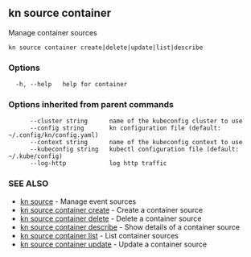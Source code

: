 ## kn source container

Manage container sources

```
kn source container create|delete|update|list|describe
```

### Options

```
  -h, --help   help for container
```

### Options inherited from parent commands

```
      --cluster string      name of the kubeconfig cluster to use
      --config string       kn configuration file (default: ~/.config/kn/config.yaml)
      --context string      name of the kubeconfig context to use
      --kubeconfig string   kubectl configuration file (default: ~/.kube/config)
      --log-http            log http traffic
```

### SEE ALSO

* [kn source](kn_source.md)	 - Manage event sources
* [kn source container create](kn_source_container_create.md)	 - Create a container source
* [kn source container delete](kn_source_container_delete.md)	 - Delete a container source
* [kn source container describe](kn_source_container_describe.md)	 - Show details of a container source
* [kn source container list](kn_source_container_list.md)	 - List container sources
* [kn source container update](kn_source_container_update.md)	 - Update a container source

